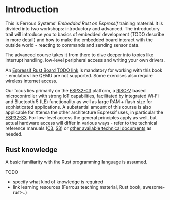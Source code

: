 # Introduction

This is Ferrous Systems' *Embedded Rust on Espressif* training material. It is divided into two workshops: introductory and advanced. The introductory trail will introduce you to basics of embedded development (TODO describe in more detail) and how to make the embedded board interact with the outside world - reacting to commands and sending sensor data.

The advanced course takes it from there to dive deeper into topics like interrupt handling, low-level peripheral access and writing your own drivers.

An [Espressif Rust Board TODO link](https://) is mandatory for working with this book - emulators like QEMU are not supported. Some exercises also require wireless internet access.

Our focus lies primarily on the [ESP32-C3](https://www.espressif.com/en/products/socs/esp32-c3) platform, a [RISC-V](https://riscv.org/) based microcontroller with strong IoT capabilities, facilitated by integrated Wi-Fi and Bluetooth 5 (LE) functionality as well as large RAM + flash size for sophisticated applications. A substantial amount of this course is also applicable for Xtensa the other architecture Espressif uses, in particular the [ESP32-S3](https://www.espressif.com/en/products/socs/esp32-s3). For low-level access the general principles apply as well, but actual hardware access will differ in various ways - refer to the technical reference manuals ([C3](https://www.espressif.com/sites/default/files/documentation/esp32-c3_technical_reference_manual_en.pdf), [S3](https://www.espressif.com/sites/default/files/documentation/esp32-s3_technical_reference_manual_en.pdf)) or [other available technical documents](https://www.espressif.com/en/support/documents/technical-documents)  as needed.

## Rust knowledge

A basic familiarity with the Rust programming language is assumed. 

TODO
- specify what kind of knowledge is required
- link learning resources (Ferrous teaching material, Rust book, awesome-rust-..)
